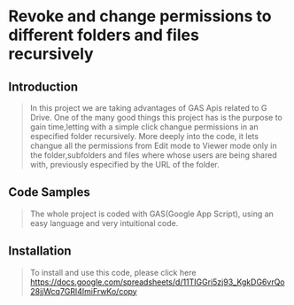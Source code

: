# Revoke and change permissions to different folders and files recursively

## Introduction

> In this project we are taking advantages of GAS Apis related to G Drive. One of the many good things this project has is the purpose to gain time,letting with a simple click changue permissions in an especified folder recursively.
More deeply into the code, it lets changue all the permissions from Edit mode to Viewer mode only in the folder,subfolders and files where whose users are being shared with, previously especified by the URL of the folder.

## Code Samples

> The whole project is coded with GAS(Google App Script), using an easy language and very intuitional code.

## Installation

> To install and use this code, please click here 
https://docs.google.com/spreadsheets/d/11TIGGri5zj93_KgkDG6vrQo28jjWcq7GRl4ImiFrwKo/copy
